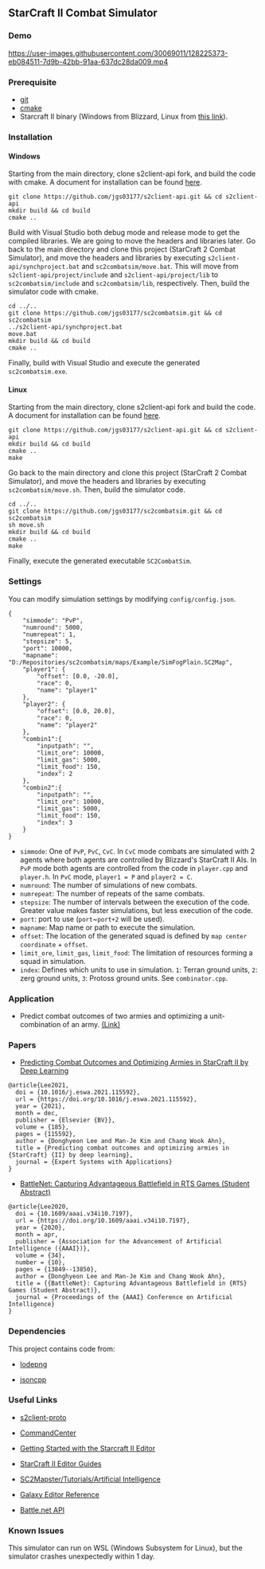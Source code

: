 StarCraft II Combat Simulator
----------------------------

### Demo

https://user-images.githubusercontent.com/30069011/128225373-eb084511-7d9b-42bb-91aa-637dc28da009.mp4

### Prerequisite
+ [git](https://git-scm.com/downloads)
+ [cmake](https://cmake.org/download/)
+ Starcraft II binary (Windows from Blizzard, Linux from [this link](https://github.com/Blizzard/s2client-proto#downloads)).

### Installation

#### Windows

Starting from the main directory, clone s2client-api fork, and build the code with cmake. A document for installation can be found [here](https://github.com/Blizzard/s2client-api/blob/master/docs/building.md).

```
git clone https://github.com/jgs03177/s2client-api.git && cd s2client-api
mkdir build && cd build
cmake ..
```

Build with Visual Studio both debug mode and release mode to get the compiled libraries. We are going to move the headers and libraries later.
Go back to the main directory and clone this project (StarCraft 2 Combat Simulator), and move the headers and libraries by executing `s2client-api/synchproject.bat` and `sc2combatsim/move.bat`. This will move from
`s2client-api/project/include` and `s2client-api/project/lib` to `sc2combatsim/include` and `sc2combatsim/lib`, respectively. Then, build the simulator code with cmake.

```
cd ../..
git clone https://github.com/jgs03177/sc2combatsim.git && cd sc2combatsim
../s2client-api/synchproject.bat
move.bat
mkdir build && cd build
cmake ..
```

Finally, build with Visual Studio and execute the generated `sc2combatsim.exe`.

#### Linux
Starting from the main directory, clone s2client-api fork and build the code. A document for installation can be found [here](https://github.com/Blizzard/s2client-api/blob/master/docs/building.md).

```
git clone https://github.com/jgs03177/s2client-api.git && cd s2client-api
mkdir build && cd build
cmake ..
make
```

Go back to the main directory and clone this project (StarCraft 2 Combat Simulator), and move the headers and libraries by executing `sc2combatsim/move.sh`. Then, build the simulator code. 

```
cd ../..
git clone https://github.com/jgs03177/sc2combatsim.git && cd sc2combatsim
sh move.sh
mkdir build && cd build
cmake ..
make
```

Finally, execute the generated executable `SC2CombatSim`.

### Settings

You can modify simulation settings by modifying `config/config.json`.

```
{
    "simmode": "PvP",
    "numround": 5000,
    "numrepeat": 1,
    "stepsize": 5,
    "port": 10000,
    "mapname": "D:/Repositories/sc2combatsim/maps/Example/SimFogPlain.SC2Map",
    "player1": {
        "offset": [0.0, -20.0],
        "race": 0,
        "name": "player1"
    },
    "player2": {
        "offset": [0.0, 20.0],
        "race": 0,
        "name": "player2"
    },
    "combin1":{
        "inputpath": "",
        "limit_ore": 10000,
        "limit_gas": 5000,
        "limit_food": 150,
        "index": 2
    },
    "combin2":{
        "inputpath": "",
        "limit_ore": 10000,
        "limit_gas": 5000,
        "limit_food": 150,
        "index": 3
    }
}
```

+ `simmode`: One of `PvP`, `PvC`, `CvC`. In `CvC` mode combats are simulated with 2 agents where both agents are controlled by Blizzard's StarCraft II AIs. In `PvP` mode both agents are controlled from the code in `player.cpp` and `player.h`. In `PvC` mode, `player1 = P` and `player2 = C`.
+ `numround`: The number of simulations of new combats.
+ `numrepeat`: The number of repeats of the same combats.
+ `stepsize`: The number of intervals between the execution of the code. Greater value makes faster simulations, but less execution of the code.
+ `port`: port to use (`port`~`port+2` will be used).
+ `mapname`: Map name or path to execute the simulation.
+ `offset`: The location of the generated squad is defined by `map center coordinate` + `offset`.
+ `limit_ore`, `limit_gas`, `limit_food`: The limitation of resources forming a squad in simulation.
+ `index`: Defines which units to use in simulation. `1`: Terran ground units, `2`: zerg ground units, `3`: Protoss ground units. See `combinator.cpp`.

### Application

+ Predict combat outcomes of two armies and optimizing a unit-combination of an army. [(Link)](https://github.com/jgs03177/pcooa-sc2)


### Papers

+ [Predicting Combat Outcomes and Optimizing Armies in StarCraft II by Deep Learning](https://authors.elsevier.com/c/1dUHX3PiGTH-G1) 

```
@article{Lee2021,
  doi = {10.1016/j.eswa.2021.115592},
  url = {https://doi.org/10.1016/j.eswa.2021.115592},
  year = {2021},
  month = dec,
  publisher = {Elsevier {BV}},
  volume = {185},
  pages = {115592},
  author = {Donghyeon Lee and Man-Je Kim and Chang Wook Ahn},
  title = {Predicting combat outcomes and optimizing armies in {StarCraft} {II} by deep learning},
  journal = {Expert Systems with Applications}
}
```

+ [BattleNet: Capturing Advantageous Battlefield in RTS Games (Student Abstract)](https://doi.org/10.1609/aaai.v34i10.7197)

```
@article{Lee2020,
  doi = {10.1609/aaai.v34i10.7197},
  url = {https://doi.org/10.1609/aaai.v34i10.7197},
  year = {2020},
  month = apr,
  publisher = {Association for the Advancement of Artificial Intelligence ({AAAI})},
  volume = {34},
  number = {10},
  pages = {13849--13850},
  author = {Donghyeon Lee and Man-Je Kim and Chang Wook Ahn},
  title = {{BattleNet}: Capturing Advantageous Battlefield in {RTS} Games (Student Abstract)},
  journal = {Proceedings of the {AAAI} Conference on Artificial Intelligence}
}
```

### Dependencies

This project contains code from:

+ [lodepng](https://lodev.org/lodepng/)

+ [jsoncpp](https://github.com/open-source-parsers/jsoncpp)

### Useful Links

+ [s2client-proto](https://github.com/Blizzard/s2client-proto)

+ [CommandCenter](https://github.com/davechurchill/commandcenter)

+ [Getting Started with the Starcraft II Editor](https://s2editor-tutorials.readthedocs.io/en/master/index.html)

+ [StarCraft II Editor Guides](https://s2editor-guides.readthedocs.io/)

+ [SC2Mapster/Tutorials/Artificial Intelligence](https://sc2mapster.gamepedia.com/Tutorials/Artificial_Intelligence)

+ [Galaxy Editor Reference](https://mapster.talv.space/galaxy/reference)

+ [Battle.net API](https://develop.battle.net/)

### Known Issues

This simulator can run on WSL (Windows Subsystem for Linux), but the simulator crashes unexpectedly within 1 day.
